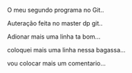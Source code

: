O meu segundo programa no Git..

Auteração feita no master dp git..

Adionar mais uma linha ta bom...

coloquei mais uma linha nessa bagassa...

vou colocar mais um comentario...
